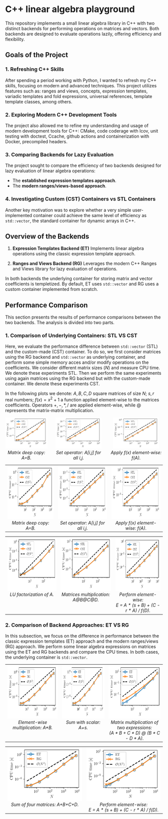 
# C++ linear algebra playground

This repository implements a small linear algebra library in C++ with two distinct backends for performing operations on matrices and vectors. Both backends are designed to evaluate operations lazily, offering efficiency and flexibility.


## Goals of the Project

### 1. Refreshing C++ Skills
After spending a period working with Python, I wanted to refresh my C++ skills, focusing on modern and advanced techniques. This project utilizes features such as: ranges and views, concepts, expression templates, variadic templates and fold expressions, universal references, template template classes, among others.

### 2. Exploring Modern C++ Development Tools
The project also allowed me to refine my understanding and usage of modern development tools for C++: CMake, code coderage with lcov, unit testing with doctest, Ccache, github actions and containerization with Docker, precompiled headers.

### 3. Comparing Backends for Lazy Evaluation
The project sought to compare the efficiency of two backends designed for lazy evaluation of linear algebra operations:

- The **established expression templates approach**.
- The **modern ranges/views-based approach**.

### 4. Investigating Custom (CST) Containers vs STL Containers
Another key motivation was to explore whether a very simple user-implemented container could achieve the same level of efficiency as `std::vector`, the standard container for dynamic arrays in C++.


## Overview of the Backends

1. **Expression Templates Backend (ET)**
Implements linear algebra operations using the classic expression template approach.

2. **Ranges and Views Backend (RG)**
Leverages the modern C++ Ranges and Views library for lazy evaluation of operations.
   
In both backends the underlying container for storing matrix and vector coefficients is templetized. By default, ET uses `std::vector` and RG uses a custom container implemented from scratch. 

## Performance Comparison
This section presents the results of performance comparisons between the two backends. The analysis is divided into two parts.

### 1. **Comparison of Underlying Containers: STL VS CST**
Here, we evaluate the performance difference between `std::vector` (STL) and the custom-made (CST) container. To do so, we first consider matrices using the RG backend and `std::vector` as underlying container, and perform some simple memory acces and/or modify operations on the coefficients. We consider different matrix sizes ($N$) and measure CPU time. We denote these experiments STL. Then we perform the same experiments using again matrices using the RG backend but with the custom-made container. We denote these experiments CST.

In the following plots we denote: $A,B,C,D$ square matrices of size $N$; $s,r$ real numbers; $f(x)=x^2+1$ a function applied element-wise to the matrices coefficients. Operators $+,-,*,/$ are applied element-wise, while $@$ represents the matrix-matrix multiplication.

<div align="center" style="display: flex; justify-content: center; gap: 20px;">

  <div style="text-align: center;">
    <img height=100px src="./benchmarks/results/copy_matrix.png"/><br>
    <em>Matrix deep copy: A=B.</em>
  </div>

  <div style="text-align: center;">
    <img height=100px src="./benchmarks/results/set_operator.png"/><br>
    <em>Set operator: A[i,j] for all i,j.</em>

  </div>
  <div style="text-align: center;">
    <img height=100px src="./benchmarks/results/apply_inplace_fun.png"/><br>
    <em>Apply f(x) element-wise: f(A).</em>
  </div>

</div>

<table align="center" style="border-collapse: collapse; border: none">
  <tr>
    <td valign="top", style="text-align: center; border: none;">
    <img height=170 src="./benchmarks/results/copy_matrix.png"/><br>
    <em>Matrix deep copy: A=B.</em>
    </td>
    <td valign="top", style="text-align: center; border: none;">
    <img height=170 src="./benchmarks/results/set_operator.png"/><br>
    <em>Set operator: A[i,j] for all i,j.</em>
    </td>
    <td valign="top", style="text-align: center; border: none;">
    <img height=170 src="./benchmarks/results/apply_inplace_fun.png"/><br>
    <em>Apply f(x) element-wise: f(A).</em>
    </td>
  </tr>
</table>
<table align="center" style="border-collapse: collapse; border: none">
  <tr>
    <td valign="top", style="text-align: center; border: none;">
    <img height=170 src="./benchmarks/results/LU_factorization.png"/><br>
    <em>LU factorization of A.</em>
    </td>
    <td valign="top", style="text-align: center; border: none;">
    <img height=170 src="./benchmarks/results/mult_four_mat.png"/><br>
    <em>Matrices multiplication: A@B@C@D.</em>
    </td>
    <td valign="top", style="text-align: center; border: none;">
    <img height=170 src="./benchmarks/results/long_op_1.png"/><br>
    <em>Perform element-wise:<br>E = A * (s + B) + (C - r * A) / f(D).</em>
    </td>
  </tr>
</table>



### 2. **Comparison of Backend Approaches: ET VS RG**
In this subsection, we focus on the difference in performance between the classic expression templates (ET) approach and the modern ranges/views (RG) approach. We perform some linear algebra expressions on matrices using the ET and RG backends and compare the CPU times. In both cases, the underlying container is `std::vector`.


<table align="center" style="border-collapse: collapse; border: none">
  <tr>
    <td valign="top", style="text-align: center; border: none;">
    <img height=170 src="./benchmarks/results/mult_elwise_two_mat.png"/><br>
    <em>Element-wise multiplication: A*B.</em>
    </td>
    <td valign="top", style="text-align: center; border: none;">
    <img height=170 src="./benchmarks/results/mult_with_scalar.png"/><br>
    <em>Sum with scalar: A+s.</em>
    </td>
    <td valign="top", style="text-align: center; border: none;">
    <img height=170 src="./benchmarks/results/mult_two_expr.png"/><br>
    <em>Matrix multiplication of two expressions:<br>(A * B + C * D) @ (B * C - D * A).</em>
    </td>
  </tr>
</table>
<table align="center" style="border-collapse: collapse; border: none">
  <tr>
    <td valign="top", style="text-align: center; border: none;">
    <img height=170 src="./benchmarks/results/sum_four_mat.png"/><br>
    <em>Sum of four matrices: A+B+C+D.</em>
    </td>
    <td valign="top", style="text-align: center; border: none;">
    <img height=170 src="./benchmarks/results/long_op_2.png"/><br>
    <em>Perform element-wise:<br>E = A * (s + B) + (C - r * A) / f(D).</em>
    </td>
  </tr>
</table>
